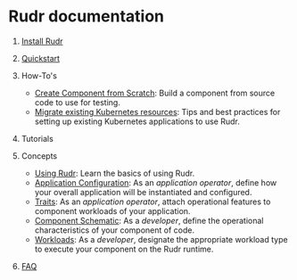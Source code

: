 # Rudr documentation

1. [Install Rudr](./setup/install.md)

2. [Quickstart](./quickstart/quickstart.md)
3. How-To's
    * [Create Component from Scratch](how-to/create_component_from_scratch.md): Build a component from source code to use for testing.
    * [Migrate existing Kubernetes resources](./how-to/migrating.md): Tips and best practices for setting up existing Kubernetes applications to use Rudr.
4. Tutorials
5. Concepts
    * [Using Rudr](./concepts/using_rudr.md): Learn the basics of using Rudr.
    * [Application Configuration](./concepts/application-configuration.md): As an *application operator*, define how your overall application will be instantiated and configured.
    * [Traits](./concepts/traits.md): As an *application operator*, attach operational features to component workloads of your application.
    * [Component Schematic](./concepts/component-schematic.md): As a *developer*, define the operational characteristics of your component of code.
    * [Workloads](./concepts/workloads.md): As a *developer*, designate the appropriate workload type to execute your component on the Rudr runtime.
6. [FAQ](./faq.md)
